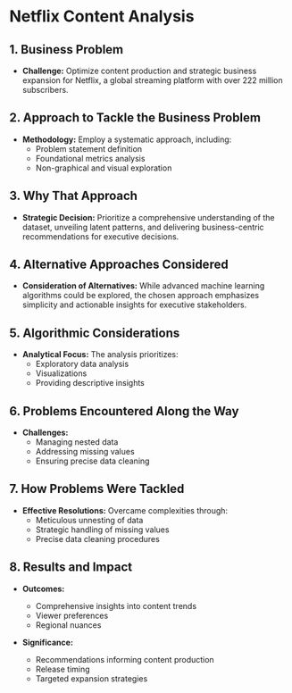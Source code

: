 # Netflix Content Analysis

## 1. Business Problem

- **Challenge:** Optimize content production and strategic business expansion for Netflix, a global streaming platform with over 222 million subscribers.

## 2. Approach to Tackle the Business Problem

- **Methodology:** Employ a systematic approach, including:
  - Problem statement definition
  - Foundational metrics analysis
  - Non-graphical and visual exploration

## 3. Why That Approach

- **Strategic Decision:** Prioritize a comprehensive understanding of the dataset, unveiling latent patterns, and delivering business-centric recommendations for executive decisions.

## 4. Alternative Approaches Considered

- **Consideration of Alternatives:** While advanced machine learning algorithms could be explored, the chosen approach emphasizes simplicity and actionable insights for executive stakeholders.

## 5. Algorithmic Considerations

- **Analytical Focus:** The analysis prioritizes:
  - Exploratory data analysis
  - Visualizations
  - Providing descriptive insights

## 6. Problems Encountered Along the Way

- **Challenges:**
  - Managing nested data
  - Addressing missing values
  - Ensuring precise data cleaning

## 7. How Problems Were Tackled

- **Effective Resolutions:** Overcame complexities through:
  - Meticulous unnesting of data
  - Strategic handling of missing values
  - Precise data cleaning procedures

## 8. Results and Impact

- **Outcomes:**
  - Comprehensive insights into content trends
  - Viewer preferences
  - Regional nuances

- **Significance:**
  - Recommendations informing content production
  - Release timing
  - Targeted expansion strategies
